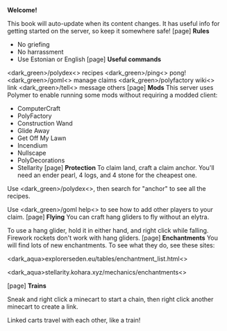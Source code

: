 **Welcome!**

This book will auto-update when its content changes.
It has useful info for getting started on the server, so keep it somewhere safe!
[page]
**Rules**

- No griefing
- No harrassment
- Use Estonian or English
[page]
**Useful commands**

<dark_green>/polydex<> recipes
<dark_green>/ping<> pong!
<dark_green>/goml<> manage claims
<dark_green>/polyfactory wiki<> link
<dark_green>/tell<> message others
[page]
**Mods**
This server uses Polymer to enable running some mods without requiring a modded client:

- ComputerCraft
- PolyFactory
- Construction Wand
- Glide Away
- Get Off My Lawn
- Incendium
- Nullscape
- PolyDecorations
- Stellarity
[page]
**Protection**
To claim land, craft a claim anchor. You'll need an ender pearl, 4 logs, and 4 stone for the cheapest one.

Use <dark_green>/polydex<>, then search for "anchor" to see all the recipes.

Use <dark_green>/goml help<> to see how to add other players to your claim.
[page]
**Flying**
You can craft hang gliders to fly without an elytra.

To use a hang glider, hold it in either hand, and right click while falling. Firework rockets don't work with hang gliders.
[page]
**Enchantments**
You will find lots of new enchantments. To see what they do, see these sites:

<dark_aqua>explorerseden.eu/tables/enchantment\_list.html<>

<dark_aqua>stellarity.kohara.xyz/mechanics/enchantments<>

[page]
**Trains**

Sneak and right click a minecart to start a chain, then right click another minecart to create a link.

Linked carts travel with each other, like a train!
